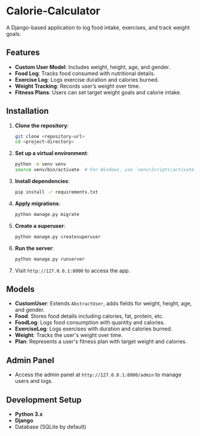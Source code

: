 # Calorie-Calculator

A Django-based application to log food intake, exercises, and track weight goals.

## Features
- **Custom User Model**: Includes weight, height, age, and gender.
- **Food Log**: Tracks food consumed with nutritional details.
- **Exercise Log**: Logs exercise duration and calories burned.
- **Weight Tracking**: Records user’s weight over time.
- **Fitness Plans**: Users can set target weight goals and calorie intake.

## Installation

1. **Clone the repository**:
    ```bash
    git clone <repository-url>
    cd <project-directory>
    ```

2. **Set up a virtual environment**:
    ```bash
    python -m venv venv
    source venv/bin/activate  # For Windows, use `venv\Scripts\activate`
    ```

3. **Install dependencies**:
    ```bash
    pip install -r requirements.txt
    ```

4. **Apply migrations**:
    ```bash
    python manage.py migrate
    ```

5. **Create a superuser**:
    ```bash
    python manage.py createsuperuser
    ```

6. **Run the server**:
    ```bash
    python manage.py runserver
    ```

7. Visit `http://127.0.0.1:8000` to access the app.

## Models

- **CustomUser**: Extends `AbstractUser`, adds fields for weight, height, age, and gender.
- **Food**: Stores food details including calories, fat, protein, etc.
- **FoodLog**: Logs food consumption with quantity and calories.
- **ExerciseLog**: Logs exercises with duration and calories burned.
- **Weight**: Tracks the user's weight over time.
- **Plan**: Represents a user's fitness plan with target weight and calories.

## Admin Panel

- Access the admin panel at `http://127.0.0.1:8000/admin` to manage users and logs.

## Development Setup

- **Python 3.x**
- **Django**
- Database (SQLite by default)
